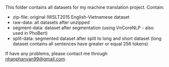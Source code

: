 This folder contains all datasets for my machine translation project.
Contain:

- zip-file: original IWSLT2015 English-Vietnamese dataset
- raw-data: all datasets after unzipped
- segment-data: dataset after segmentation (using VnCoreNLP - also used in PhoBert)
- split-data: segmented dataset after split to long and short dataset (long dataset contains all sentences have greater or equal 256 tokens)

If have any problems, please contact me through nhanphanvan99@gmail.com.

